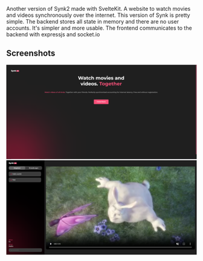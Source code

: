 Another version of Synk2 made with SvelteKit. A website to watch movies and videos synchronously over the internet. This version of Synk is pretty simple. The backend stores all state in memory and there are no user accounts. It's simpler and more usable.
The frontend communicates to the backend with expressjs and socket.io

## Screenshots
![screenshot 1](https://github.com/Alex23582/Synk3/blob/main/screenshots/screenshot1.PNG)
![screenshot 2](https://github.com/Alex23582/Synk3/blob/main/screenshots/screenshot2.PNG)
